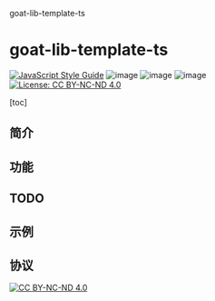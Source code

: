 goat-lib-template-ts
# goat-lib-template-ts
[![JavaScript Style Guide](https://img.shields.io/badge/code_style-standard-green.svg)](https://standardjs.com)  ![image](https://img.shields.io/badge/node-%3E%3D%208.0.0-yellowgreen.svg) ![image](https://img.shields.io/badge/build-passing-brightgreen.svg) ![image](https://img.shields.io/badge/typescript-100%25-blue.svg) [![License: CC BY-NC-ND 4.0](https://img.shields.io/badge/License-CC%20BY--NC--ND%204.0-red.svg)](https://creativecommons.org/licenses/by-nc-nd/4.0/)

[toc]
## 简介

## 功能

## TODO

## 示例

## 协议

[![CC BY-NC-ND 4.0](https://licensebuttons.net/l/by-nc-nd/3.0/88x31.png)](https://creativecommons.org/licenses/by-nc-nd/4.0/deed.zh)
